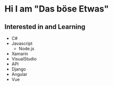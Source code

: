 # Hi I am "Das böse Etwas"

## Interested in and Learning

- C#
- Javascript    
    - Node.js
- Xamarin
- VisualStudio
- API
- Django
- Angular
- Vue
